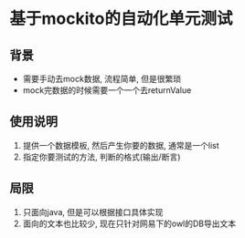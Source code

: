 # 基于mockito的自动化单元测试

## 背景
* 需要手动去mock数据, 流程简单, 但是很繁琐
* mock完数据的时候需要一个一个去returnValue

## 使用说明
1. 提供一个数据模板, 然后产生你要的数据, 通常是一个list
2. 指定你要测试的方法, 判断的格式(输出/断言)

## 局限
1. 只面向java, 但是可以根据接口具体实现
2. 面向的文本也比较少, 现在只针对网易下的owl的DB导出文本